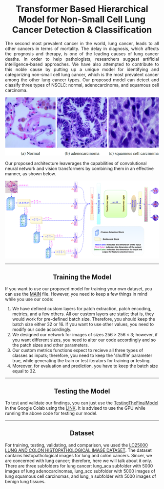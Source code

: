 <h1 align="center" > Transformer Based Hierarchical Model for Non-Small Cell Lung Cancer Detection & Classification </h1>

<p align='justify'>
The second most prevalent cancer in the world, lung cancer, leads to all other cancers in terms of mortality. The delay in diagnosis, which affects the prognosis and therapy, is one of the leading causes of lung cancer deaths. In order to help pathologists, researchers suggest artificial intelligence-based approaches. We have also attempted to contribute to this noble cause by putting up a unique model for identifying and categorizing non-small cell lung cancer, which is the most prevalent cancer among the other lung cancer types. Our proposed model can detect and classify three types of NSCLC: normal, adenocarcinoma, and squamous cell carcinoma. </p>

<p align="center">
  <img src="https://github.com/ImranNust/LungCancerDetection/blob/main/images/NSCLCTypes.png" />
</p>



Our proposed architecture leaverages the capabilities of convolutional neural network and vision transformers by combining them in an effective manner, as shown below.

<p align="center">
  <img src="https://github.com/ImranNust/LungCancerDetection/blob/main/images/MainModelVer6.png" />
</p>

<hr></hr>
<h2 align="center" > Training the Model </h2>

<p align='justify'>

If you want to use our proposed model for training your own dataset, you can use the [MAIN](https://github.com/ImranNust/LungCancerDetection/blob/main/main.ipynb) file. However, you need to keep a few things in mind while you use our code:

1. We have defined custom layers for patch extraction, patch encoding, metrics, and a few others. All our custom layers are static; that is, they would work for pre-defined batch size. Therefore, you should keep the batch size either 32 or 16. If you want to use other values, you need to modify our code accordingly.
2. We designed our network for images of sizes $256\times256\times3$; however, if you want different sizes, you need to alter our code accordingly and so the patch sizes and other parameters.
3. Our custom metrics functions expect to recieve all three types of classes as inputs; therefore, you need to keep the 'shuffle' parameter true, while generating the train or test iterators for training or testing. 
4. Moreover, for evaluation and prediction, you have to keep the batch size equal to 32. 

</p>

<hr></hr>
<h2 align="center" > Testing the Model </h2>

To test and validate our findings, you can just use the [TestingTheFinalModel](https://github.com/ImranNust/LungCancerDetection/blob/main/TestingTheFinalModel.ipynb) in the Google Colab using the [LINK](https://colab.research.google.com/github/ImranNust/LungCancerDetection/blob/main/TestingTheFinalModel.ipynb). It is advised to use the GPU while running the above code for testing our model.


<hr></hr>
<h2 align="center" > Dataset </h2>



For training, testing, validating, and comparison, we used the [LC25000 LUNG AND COLON HISTOPATHOLOGICAL IMAGE DATASET](https://github.com/tampapath/lung_colon_image_set). The dataset contains histopathological images for lung and colon cancers. Sincer, we are concerned with lung cancer; therefore, here we will talk about it only. There are three subfolders for lung cancer: lung_aca subfolder with 5000 images of lung adenocarcinomas, lung_scc subfolder with 5000 images of lung squamous cell carcinomas, and lung_n subfolder with 5000 images of benign lung tissues.

 

